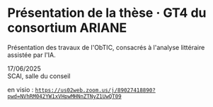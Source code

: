 # Présentation de la thèse · GT4 du consortium ARIANE

Présentation des travaux de l'ObTIC, consacrés à l'analyse littéraire assistée par l'IA.

17/06/2025<br>
SCAI, salle du conseil

en visio : <a href="https://us02web.zoom.us/j/89027418890?pwd=NVhRM042YW1xVHpwMHNnZTNyZ1UwQT09">`https://us02web.zoom.us/j/89027418890?pwd=NVhRM042YW1xVHpwMHNnZTNyZ1UwQT09`</a>

